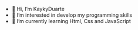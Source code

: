 - 👋 Hi, I’m KaykyDuarte
- 👀 I’m interested in develop my programming skills
- 🌱 I’m currently learning Html, Css and JavaScript

<!---
KaykyDuarteC1/KaykyDuarteC1 is a ✨ special ✨ repository because its `README.md` (this file) appears on your GitHub profile.
You can click the Preview link to take a look at your changes.
--->

